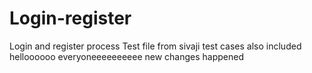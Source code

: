 # Login-register
Login and register process
Test file from sivaji
test cases also included
helloooooo everyoneeeeeeeeee
new changes happened
